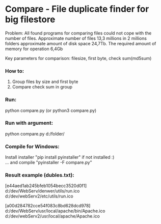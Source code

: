 # Compare - File duplicate finder for big filestore

Problem:
All found programs for comparing files could not cope with the number of files.
Approximate number of files 13,3 millions in 2 millions folders approximate amount of disk space 24,7Tb.
The required amount of memory for operation 6,4Gb

Key parameters for comparison: filesize, first byte, check sum(md5sum)

### How to:
1. Group files by size and first byte 
2. Compare check sum in group

### Run:
python compare.py (or python3 compare.py)  

### Run with argument:
python compare.py d:/folder/

### Compile for Windows:
Install installer "pip install pyinstaller" if not installed :)  
... and compile "pyinstaller -F compare.py"


### Result example (dubles.txt):

[e44aed1ab245bfeb1054becc3520d0f1]  
d:/dev/WebServ/denwer/utils/run.ico  
d:/dev/webServ2/etc/utils/run.ico  

[a00d284782cce54f083c8bd628dcd978]  
d:/dev/WebServ/usr/local/apache/bin/Apache.ico  
d:/dev/webServ2/usr/local/apache/Apache.ico  
